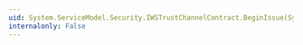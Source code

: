 ```yaml
---
uid: System.ServiceModel.Security.IWSTrustChannelContract.BeginIssue(System.IdentityModel.Protocols.WSTrust.RequestSecurityToken,System.AsyncCallback,System.Object)
internalonly: False
---
```

